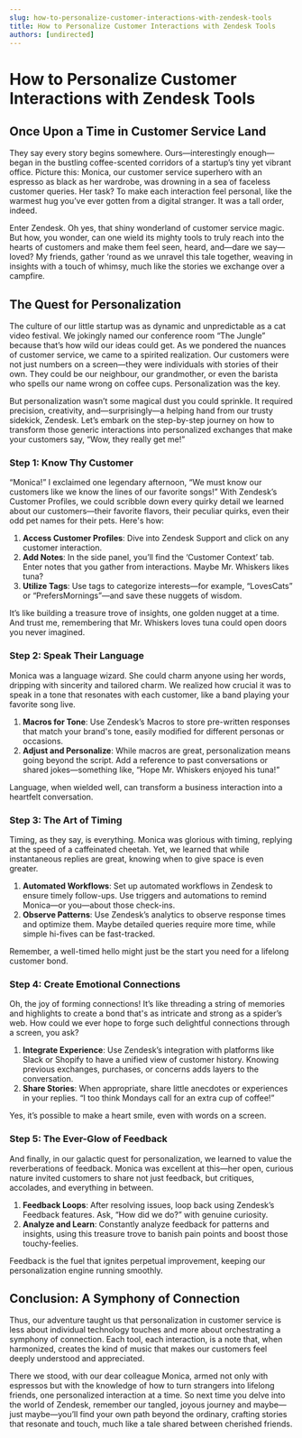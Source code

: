 ```yaml
---
slug: how-to-personalize-customer-interactions-with-zendesk-tools
title: How to Personalize Customer Interactions with Zendesk Tools
authors: [undirected]
---
```



# How to Personalize Customer Interactions with Zendesk Tools

## Once Upon a Time in Customer Service Land

They say every story begins somewhere. Ours—interestingly enough—began in the bustling coffee-scented corridors of a startup’s tiny yet vibrant office. Picture this: Monica, our customer service superhero with an espresso as black as her wardrobe, was drowning in a sea of faceless customer queries. Her task? To make each interaction feel personal, like the warmest hug you’ve ever gotten from a digital stranger. It was a tall order, indeed.

Enter Zendesk. Oh yes, that shiny wonderland of customer service magic. But how, you wonder, can one wield its mighty tools to truly reach into the hearts of customers and make them feel seen, heard, and—dare we say—loved? My friends, gather ‘round as we unravel this tale together, weaving in insights with a touch of whimsy, much like the stories we exchange over a campfire.

## The Quest for Personalization

The culture of our little startup was as dynamic and unpredictable as a cat video festival. We jokingly named our conference room “The Jungle” because that’s how wild our ideas could get. As we pondered the nuances of customer service, we came to a spirited realization. Our customers were not just numbers on a screen—they were individuals with stories of their own. They could be our neighbour, our grandmother, or even the barista who spells our name wrong on coffee cups. Personalization was the key.

But personalization wasn’t some magical dust you could sprinkle. It required precision, creativity, and—surprisingly—a helping hand from our trusty sidekick, Zendesk. Let’s embark on the step-by-step journey on how to transform those generic interactions into personalized exchanges that make your customers say, “Wow, they really get me!”

### Step 1: Know Thy Customer

“Monica!” I exclaimed one legendary afternoon, “We must know our customers like we know the lines of our favorite songs!” With Zendesk’s Customer Profiles, we could scribble down every quirky detail we learned about our customers—their favorite flavors, their peculiar quirks, even their odd pet names for their pets. Here's how:

1. **Access Customer Profiles**: Dive into Zendesk Support and click on any customer interaction.
2. **Add Notes**: In the side panel, you’ll find the ‘Customer Context’ tab. Enter notes that you gather from interactions. Maybe Mr. Whiskers likes tuna?
3. **Utilize Tags**: Use tags to categorize interests—for example, “LovesCats” or “PrefersMornings”—and save these nuggets of wisdom.

It’s like building a treasure trove of insights, one golden nugget at a time. And trust me, remembering that Mr. Whiskers loves tuna could open doors you never imagined.

### Step 2: Speak Their Language

Monica was a language wizard. She could charm anyone using her words, dripping with sincerity and tailored charm. We realized how crucial it was to speak in a tone that resonates with each customer, like a band playing your favorite song live.

1. **Macros for Tone**: Use Zendesk’s Macros to store pre-written responses that match your brand's tone, easily modified for different personas or occasions.
2. **Adjust and Personalize**: While macros are great, personalization means going beyond the script. Add a reference to past conversations or shared jokes—something like, “Hope Mr. Whiskers enjoyed his tuna!”

Language, when wielded well, can transform a business interaction into a heartfelt conversation.

### Step 3: The Art of Timing

Timing, as they say, is everything. Monica was glorious with timing, replying at the speed of a caffeinated cheetah. Yet, we learned that while instantaneous replies are great, knowing when to give space is even greater.

1. **Automated Workflows**: Set up automated workflows in Zendesk to ensure timely follow-ups. Use triggers and automations to remind Monica—or you—about those check-ins.
2. **Observe Patterns**: Use Zendesk’s analytics to observe response times and optimize them. Maybe detailed queries require more time, while simple hi-fives can be fast-tracked.

Remember, a well-timed hello might just be the start you need for a lifelong customer bond.

### Step 4: Create Emotional Connections

Oh, the joy of forming connections! It’s like threading a string of memories and highlights to create a bond that's as intricate and strong as a spider’s web. How could we ever hope to forge such delightful connections through a screen, you ask?

1. **Integrate Experience**: Use Zendesk’s integration with platforms like Slack or Shopify to have a unified view of customer history. Knowing previous exchanges, purchases, or concerns adds layers to the conversation.
2. **Share Stories**: When appropriate, share little anecdotes or experiences in your replies. “I too think Mondays call for an extra cup of coffee!”

Yes, it’s possible to make a heart smile, even with words on a screen.

### Step 5: The Ever-Glow of Feedback

And finally, in our galactic quest for personalization, we learned to value the reverberations of feedback. Monica was excellent at this—her open, curious nature invited customers to share not just feedback, but critiques, accolades, and everything in between.

1. **Feedback Loops**: After resolving issues, loop back using Zendesk’s Feedback features. Ask, “How did we do?” with genuine curiosity.
2. **Analyze and Learn**: Constantly analyze feedback for patterns and insights, using this treasure trove to banish pain points and boost those touchy-feelies.

Feedback is the fuel that ignites perpetual improvement, keeping our personalization engine running smoothly.

## Conclusion: A Symphony of Connection

Thus, our adventure taught us that personalization in customer service is less about individual technology touches and more about orchestrating a symphony of connection. Each tool, each interaction, is a note that, when harmonized, creates the kind of music that makes our customers feel deeply understood and appreciated.

There we stood, with our dear colleague Monica, armed not only with espressos but with the knowledge of how to turn strangers into lifelong friends, one personalized interaction at a time. So next time you delve into the world of Zendesk, remember our tangled, joyous journey and maybe—just maybe—you’ll find your own path beyond the ordinary, crafting stories that resonate and touch, much like a tale shared between cherished friends.